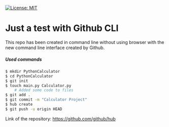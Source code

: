 [![License: MIT](https://img.shields.io/badge/License-MIT-yellow.svg)](https://opensource.org/licenses/MIT)
# Just a test with Github CLI 

This repo has been created in command line without using browser with the new command line interface created by Github.

##### Used commands

```bash
$ mkdir PythonCalculator
$ cd PythonCalculator
$ git init 
$ touch main.py Calculator.py
	# Added some code to files
$ git add .
$ git commit -m "Calculator Project"
$ hub create
$ git push -u origin HEAD
```

Link of the repository:
https://github.com/github/hub
